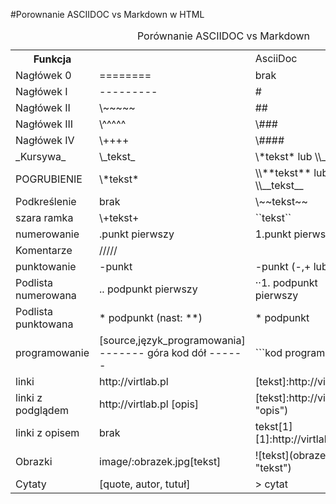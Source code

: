 #Porownanie ASCIIDOC vs Markdown w HTML

<table summary="porownanie_w_HTML">
<caption>Porównanie ASCIIDOC vs Markdown</caption>
<tr><th>Funkcja</td><th><td>AsciiDoc</td><th><td>Markdown</td></tr>
<tr><td>Nagłówek 0<td> ========<td> brak 
<tr><td>Nagłówek I<td> ---------<td> # 
<tr><td>Nagłówek II<td> \~~~~~<td> ##
<tr><td>Nagłówek III<td> \^^^^^<td> \###
<tr><td>Nagłówek IV<td> \++++<td> \####
<tr><td>_Kursywa_<td> \_tekst_<td> \*tekst* lub \\_tekst_ 
<tr><td>POGRUBIENIE<td> \*tekst*<td>\\**tekst** lub \\__tekst__ 
<tr><td>Podkreślenie<td> brak<td> \~~tekst~~ 
<tr><td>szara ramka<td> \+tekst+<td> ``tekst``
<tr><td>numerowanie<td> .punkt pierwszy<td> 1.punkt pierwszy
<tr><td>Komentarze<td> /////<td> <!-- komentarz -->           
<tr><td>punktowanie<td> -punkt<td> -punkt (-,+ lub *)
<tr><td>Podlista numerowana<td> .. podpunkt pierwszy<td> ··1. podpunkt pierwszy         
<tr><td>Podlista punktowana<td>  * podpunkt (nast: **)<td> * podpunkt                     
<tr><td>programowanie<td> [source,język_programowania] ------- góra kod dół ------<td>  ```kod programu```
<tr><td>linki<td> http://virtlab.pl<td> [tekst]:http://virtlab.pl)
<tr><td>linki z podglądem<td> http://virtlab.pl [opis]<td> [tekst]:http://virtlab.pl "opis")
<tr><td>linki z opisem<td> brak<td> tekst[1] [1]:http://virtlab.pl 
<tr><td>Obrazki<td> image/:obrazek.jpg[tekst]<td> ![tekst](obrazek.jpg "tekst")  
<tr><td>Cytaty<td> [quote, autor, tutuł]<td> > cytat
</table>